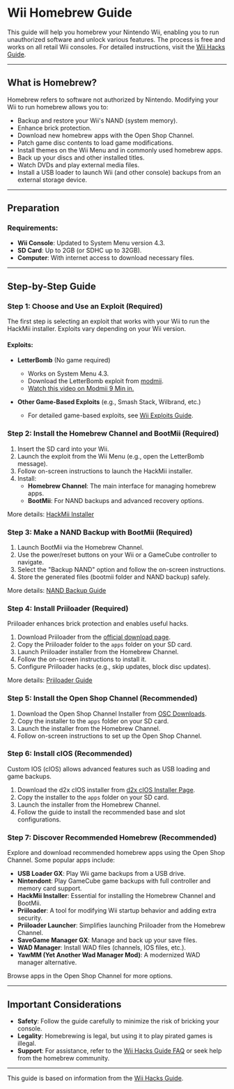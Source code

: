 # Wii Homebrew Guide

This guide will help you homebrew your Nintendo Wii, enabling you to run unauthorized software and unlock various features. The process is free and works on all retail Wii consoles. For detailed instructions, visit the [Wii Hacks Guide](https://wii.hacks.guide/).

---

## What is Homebrew?

Homebrew refers to software not authorized by Nintendo. Modifying your Wii to run homebrew allows you to:

- Backup and restore your Wii's NAND (system memory).
- Enhance brick protection.
- Download new homebrew apps with the Open Shop Channel.
- Patch game disc contents to load game modifications.
- Install themes on the Wii Menu and in commonly used homebrew apps.
- Back up your discs and other installed titles.
- Watch DVDs and play external media files.
- Install a USB loader to launch Wii (and other console) backups from an external storage device.

---

## Preparation

### Requirements:

- **Wii Console**: Updated to System Menu version 4.3.
- **SD Card**: Up to 2GB (or SDHC up to 32GB).
- **Computer**: With internet access to download necessary files.

---

## Step-by-Step Guide

### Step 1: Choose and Use an Exploit (Required)

The first step is selecting an exploit that works with your Wii to run the HackMii installer. Exploits vary depending on your Wii version.

#### Exploits:

- **LetterBomb** (No game required)
  - Works on System Menu 4.3.
  - Download the LetterBomb exploit from [modmii](https://modmii.github.io/).
  - [Watch this video on Modmii 9 Min in.](https://www.youtube.com/watch?v=jbu0jYpRFdE&t=1375s) 

- **Other Game-Based Exploits** (e.g., Smash Stack, Wilbrand, etc.)
  - For detailed game-based exploits, see [Wii Exploits Guide](https://wii.hacks.guide/#choose-an-exploit).

### Step 2: Install the Homebrew Channel and BootMii (Required)

1. Insert the SD card into your Wii.
2. Launch the exploit from the Wii Menu (e.g., open the LetterBomb message).
3. Follow on-screen instructions to launch the HackMii installer.
4. Install:
   - **Homebrew Channel**: The main interface for managing homebrew apps.
   - **BootMii**: For NAND backups and advanced recovery options.

More details: [HackMii Installer](https://wii.hacks.guide/hackmii-installer.html)

### Step 3: Make a NAND Backup with BootMii (Required)

1. Launch BootMii via the Homebrew Channel.
2. Use the power/reset buttons on your Wii or a GameCube controller to navigate.
3. Select the "Backup NAND" option and follow the on-screen instructions.
4. Store the generated files (bootmii folder and NAND backup) safely.

More details: [NAND Backup Guide](https://wii.hacks.guide/nand-backup.html)

### Step 4: Install Priiloader (Required)

Priiloader enhances brick protection and enables useful hacks.

1. Download Priiloader from the [official download page](https://wii.hacks.guide/downloads.html).
2. Copy the Priiloader folder to the `apps` folder on your SD card.
3. Launch Priiloader installer from the Homebrew Channel.
4. Follow the on-screen instructions to install it.
5. Configure Priiloader hacks (e.g., skip updates, block disc updates).

More details: [Priiloader Guide](https://wii.hacks.guide/priiloader.html)

### Step 5: Install the Open Shop Channel (Recommended)

1. Download the Open Shop Channel Installer from [OSC Downloads](https://oscwii.org/download).
2. Copy the installer to the `apps` folder on your SD card.
3. Launch the installer from the Homebrew Channel.
4. Follow on-screen instructions to set up the Open Shop Channel.

### Step 6: Install cIOS (Recommended)

Custom IOS (cIOS) allows advanced features such as USB loading and game backups.

1. Download the d2x cIOS installer from [d2x cIOS Installer Page](https://wii.guide/cios.html).
2. Copy the installer to the `apps` folder on your SD card.
3. Launch the installer from the Homebrew Channel.
4. Follow the guide to install the recommended base and slot configurations.

### Step 7: Discover Recommended Homebrew (Recommended)

Explore and download recommended homebrew apps using the Open Shop Channel. Some popular apps include:

- **USB Loader GX**: Play Wii game backups from a USB drive.  
- **Nintendont**: Play GameCube game backups with full controller and memory card support.  
- **HackMii Installer**: Essential for installing the Homebrew Channel and BootMii.  
- **Priiloader**: A tool for modifying Wii startup behavior and adding extra security.  
- **Priiloader Launcher**: Simplifies launching Priiloader from the Homebrew Channel.  
- **SaveGame Manager GX**: Manage and back up your save files.  
- **WAD Manager**: Install WAD files (channels, IOS files, etc.).  
- **YawMM (Yet Another Wad Manager Mod)**: A modernized WAD manager alternative.

Browse apps in the Open Shop Channel for more options.

---

## Important Considerations

- **Safety**: Follow the guide carefully to minimize the risk of bricking your console.
- **Legality**: Homebrewing is legal, but using it to play pirated games is illegal.
- **Support**: For assistance, refer to the [Wii Hacks Guide FAQ](https://wii.hacks.guide/faq) or seek help from the homebrew community.

---

This guide is based on information from the [Wii Hacks Guide](https://wii.hacks.guide/).
